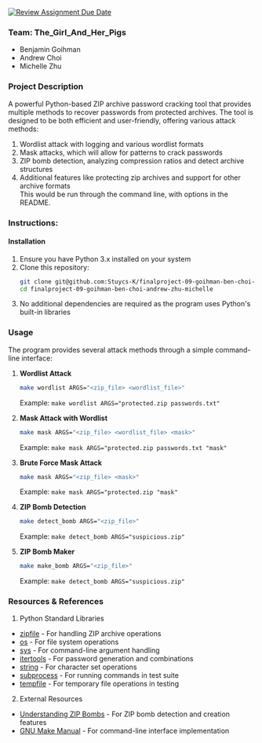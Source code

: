 [![Review Assignment Due Date](https://classroom.github.com/assets/deadline-readme-button-22041afd0340ce965d47ae6ef1cefeee28c7c493a6346c4f15d667ab976d596c.svg)](https://classroom.github.com/a/am3xLbu5)

### Team: The_Girl_And_Her_Pigs
- Benjamin Goihman
- Andrew Choi
- Michelle Zhu
       
### Project Description

A powerful Python-based ZIP archive password cracking tool that provides multiple methods to recover passwords from protected archives. The tool is designed to be both efficient and user-friendly, offering various attack methods:
1. Wordlist attack with logging and various wordlist formats  
2. Mask attacks, which will allow for patterns to crack passwords  
3. ZIP bomb detection, analyzing compression ratios and detect archive structures
4. Additional features like protecting zip archives and support for other archive formats  
This would be run through the command line, with options in the README.
  
### Instructions:

#### Installation
1. Ensure you have Python 3.x installed on your system
2. Clone this repository:
   ```bash
   git clone git@github.com:Stuycs-K/finalproject-09-goihman-ben-choi-andrew-zhu-michelle.git
   cd finalproject-09-goihman-ben-choi-andrew-zhu-michelle
   ```
3. No additional dependencies are required as the program uses Python's built-in libraries

### Usage

The program provides several attack methods through a simple command-line interface:

1. **Wordlist Attack**
   ```bash
   make wordlist ARGS="<zip_file> <wordlist_file>"
   ```
   Example: `make wordlist ARGS="protected.zip passwords.txt"`

2. **Mask Attack with Wordlist**
   ```bash
   make mask ARGS="<zip_file> <wordlist_file> <mask>"
   ```
   Example: `make mask ARGS="protected.zip passwords.txt "mask"`

3. **Brute Force Mask Attack**
   ```bash
   make mask ARGS="<zip_file> <mask>"
   ```
   Example: `make mask ARGS="protected.zip "mask"`

4. **ZIP Bomb Detection**
   ```bash
   make detect_bomb ARGS="<zip_file>"
   ```
   Example: `make detect_bomb ARGS="suspicious.zip"`

5. **ZIP Bomb Maker**
    ```bash
   make make_bomb ARGS="<zip_file>"
   ```
   Example: `make detect_bomb ARGS="suspicious.zip"`

### Resources & References

1. Python Standard Libraries
- [zipfile](https://docs.python.org/3/library/zipfile.html) - For handling ZIP archive operations
- [os](https://docs.python.org/3/library/os.html) - For file system operations
- [sys](https://docs.python.org/3/library/sys.html) - For command-line argument handling
- [itertools](https://docs.python.org/3/library/itertools.html) - For password generation and combinations
- [string](https://docs.python.org/3/library/string.html) - For character set operations
- [subprocess](https://docs.python.org/3/library/subprocess.html) - For running commands in test suite
- [tempfile](https://docs.python.org/3/library/tempfile.html) - For temporary file operations in testing

2. External Resources
- [Understanding ZIP Bombs](https://www.microsoft.com/en-us/windows/learning-center/what-is-a-zip-bomb) - For ZIP bomb detection and creation features
- [GNU Make Manual](https://www.gnu.org/software/make/manual/make.html) - For command-line interface implementation